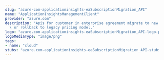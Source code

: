 ```yaml
---
slug: "azure-com-applicationinsights-eaSubscriptionMigration_API"
name: "ApplicationInsightsManagementClient"
provider: "azure.com"
description: "Apis for customer in enterprise agreement migrate to new pricing model\
  \ or rollback to legacy pricing model."
logo: "azure.com-applicationinsights-eaSubscriptionMigration_API-logo.png"
logoMediaType: "image/png"
tags:
- name: "cloud"
stubs: "azure.com-applicationinsights-eaSubscriptionMigration_API-stubs.json"
---
```

